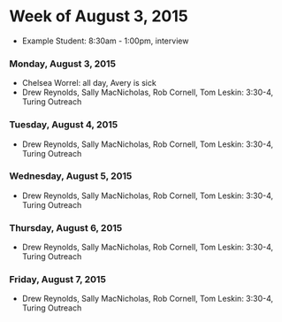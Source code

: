 # Week of August 3, 2015

* Example Student: 8:30am - 1:00pm, interview

### Monday, August 3, 2015

* Chelsea Worrel: all day, Avery is sick
* Drew Reynolds, Sally MacNicholas, Rob Cornell, Tom Leskin: 3:30-4, Turing Outreach

### Tuesday, August 4, 2015
* Drew Reynolds, Sally MacNicholas, Rob Cornell, Tom Leskin: 3:30-4, Turing Outreach
### Wednesday, August 5, 2015
* Drew Reynolds, Sally MacNicholas, Rob Cornell, Tom Leskin: 3:30-4, Turing Outreach
### Thursday, August 6, 2015
* Drew Reynolds, Sally MacNicholas, Rob Cornell, Tom Leskin: 3:30-4, Turing Outreach
### Friday, August 7, 2015
* Drew Reynolds, Sally MacNicholas, Rob Cornell, Tom Leskin: 3:30-4, Turing Outreach
